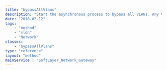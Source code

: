 ```yaml
---
title: "bypassAllVlans"
description: "Start the asynchronous process to bypass all VLANs. Any VLANs that are already bypassed will be ignored. The status field can be checked for progress. "
date: "2018-02-12"
tags:
    - "method"
    - "sldn"
    - "Network"
classes:
    - "bypassAllVlans"
type: "reference"
layout: "method"
mainService : "SoftLayer_Network_Gateway"
---
```


